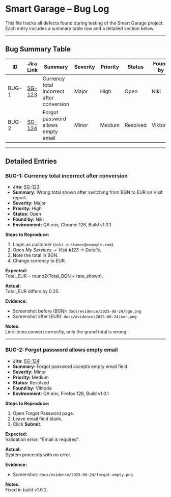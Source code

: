 # Smart Garage – Bug Log

This file tracks all defects found during testing of the Smart Garage project.  
Each entry includes a summary table row and a detailed section below.

---

## Bug Summary Table

| ID    | Jira Link | Summary                                      | Severity | Priority | Status   | Found by | Date       |
|-------|-----------|----------------------------------------------|----------|----------|----------|----------|------------|
| BUG-1 | [SG-123](https://your-jira/browse/SG-123) | Currency total incorrect after conversion | Major    | High     | Open     | Niki      | 2025-08-24 |
| BUG-2 | [SG-124](https://your-jira/browse/SG-124) | Forgot password allows empty email         | Minor    | Medium   | Resolved | Viktoria  | 2025-08-24 |

---

## Detailed Entries

### BUG-1: Currency total incorrect after conversion
- **Jira:** [SG-123](https://your-jira/browse/SG-123)  
- **Summary:** Wrong total shown after switching from BGN to EUR on Visit report.  
- **Severity:** Major  
- **Priority:** High  
- **Status:** Open  
- **Found by:** Niki  
- **Environment:** QA env, Chrome 126, Build v1.0.1  

**Steps to Reproduce:**
1. Login as customer (`niki.customer@example.com`).
2. Open *My Services → Visit #123 → Details*.
3. Note the total in BGN.
4. Change currency to EUR.

**Expected:**  
Total_EUR = round2(Total_BGN × rate_shown).

**Actual:**  
Total_EUR differs by 0.25.

**Evidence:**  
- Screenshot before (BGN): `docs/evidence/2025-08-24/bgn.png`  
- Screenshot after (EUR): `docs/evidence/2025-08-24/eur.png`

**Notes:**  
Line items convert correctly, only the grand total is wrong.

---

### BUG-2: Forgot password allows empty email
- **Jira:** [SG-124](https://your-jira/browse/SG-124)  
- **Summary:** Forgot password accepts empty email field.  
- **Severity:** Minor  
- **Priority:** Medium  
- **Status:** Resolved  
- **Found by:** Viktoria  
- **Environment:** QA env, Firefox 128, Build v1.0.1  

**Steps to Reproduce:**
1. Open Forgot Password page.
2. Leave email field blank.
3. Click **Submit**.

**Expected:**  
Validation error: "Email is required".

**Actual:**  
System proceeds with no error.

**Evidence:**  
- Screenshot: `docs/evidence/2025-08-24/forgot-empty.png`

**Notes:**  
Fixed in build v1.0.2.
